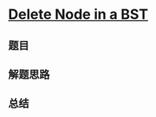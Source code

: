 # [Delete Node in a BST](https://leetcode.com/problems/delete-node-in-a-bst/)

## 题目


## 解题思路


## 总结


